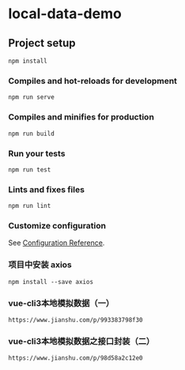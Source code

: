 # local-data-demo

## Project setup
```
npm install
```

### Compiles and hot-reloads for development
```
npm run serve
```

### Compiles and minifies for production
```
npm run build
```

### Run your tests
```
npm run test
```

### Lints and fixes files
```
npm run lint
```

### Customize configuration
See [Configuration Reference](https://cli.vuejs.org/config/).



###  项目中安装 axios
```
npm install --save axios
```

###  vue-cli3本地模拟数据（一）
```
https://www.jianshu.com/p/993383798f30
```

###  vue-cli3本地模拟数据之接口封装（二）
```
https://www.jianshu.com/p/98d58a2c12e0
```